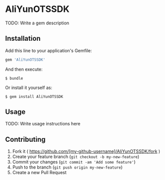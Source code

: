 # AliYunOTSSDK

TODO: Write a gem description

## Installation

Add this line to your application's Gemfile:

```ruby
gem 'AliYunOTSSDK'
```

And then execute:

    $ bundle

Or install it yourself as:

    $ gem install AliYunOTSSDK

## Usage

TODO: Write usage instructions here

## Contributing

1. Fork it ( https://github.com/[my-github-username]/AliYunOTSSDK/fork )
2. Create your feature branch (`git checkout -b my-new-feature`)
3. Commit your changes (`git commit -am 'Add some feature'`)
4. Push to the branch (`git push origin my-new-feature`)
5. Create a new Pull Request
